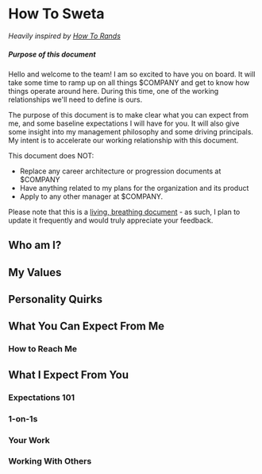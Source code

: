 # How To Sweta

_Heavily inspired by [How To Rands](http://randsinrepose.com/archives/how-to-rands/)_

##### Purpose of this document

Hello and welcome to the team! I am so excited to have you on board. It will take some time to ramp up on all things $COMPANY and get to know how things operate around here. During this time, one of the working relationships we'll need to define is ours.

The purpose of this document is to make clear what you can expect from me, and some baseline expectations I will have for you. It will also give some insight into my management philosophy and some driving principals. My intent is to accelerate our working relationship with this document.

This document does NOT:
* Replace any career architecture or progression documents at $COMPANY
* Have anything related to my plans for the organization and its product
* Apply to any other manager at $COMPANY.

Please note that this is a [living, breathing document](https://github.com/swetavajjhala/howtosweta/blob/master/howtosweta.md) - as such, I plan to update it frequently and would truly appreciate your feedback.


## Who am I?

## My Values

## Personality Quirks


## What You Can Expect From Me


### How to Reach Me




## What I Expect From You

### Expectations 101

### 1-on-1s

### Your Work

### Working With Others
